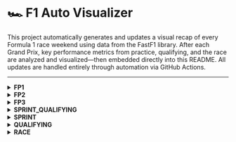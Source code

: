 # 🏎️ F1 Auto Visualizer

This project automatically generates and updates a visual recap of every Formula 1 race weekend using data from the FastF1 library. After each Grand Prix, key performance metrics from practice, qualifying, and the race are analyzed and visualized—then embedded directly into this README. All updates are handled entirely through automation via GitHub Actions.

---

<details>
<summary><strong>FP1</strong></summary>

<!-- FP1_START -->
![sector_gap.png](visualization/2025_Dutch_Grand_Prix/FP1/sector_gap.png)
![top_speed_comparison.png](visualization/2025_Dutch_Grand_Prix/FP1/top_speed_comparison.png)
![plot_top_speed_heatmap.png](visualization/2025_Dutch_Grand_Prix/FP1/plot_top_speed_heatmap.png)
![aero_performance.png](visualization/2025_Dutch_Grand_Prix/FP1/aero_performance.png)
<!-- FP1_END -->

</details>

<details>
<summary><strong>FP2</strong></summary>

<!-- FP2_START -->
![sector_gap.png](visualization/2025_Dutch_Grand_Prix/FP2/sector_gap.png)
![top_speed_comparison.png](visualization/2025_Dutch_Grand_Prix/FP2/top_speed_comparison.png)
![plot_top_speed_heatmap.png](visualization/2025_Dutch_Grand_Prix/FP2/plot_top_speed_heatmap.png)
![aero_performance.png](visualization/2025_Dutch_Grand_Prix/FP2/aero_performance.png)
<!-- FP2_END -->

</details>

<details>
<summary><strong>FP3</strong></summary>

<!-- FP3_START -->
![sector_gap.png](visualization/2025_Dutch_Grand_Prix/FP3/sector_gap.png)
![top_speed_comparison.png](visualization/2025_Dutch_Grand_Prix/FP3/top_speed_comparison.png)
![aero_performance.png](visualization/2025_Dutch_Grand_Prix/FP3/aero_performance.png)
<!-- FP3_END -->

</details>

<details>
<summary><strong>SPRINT_QUALIFYING</strong></summary>

<!-- SPRINT_QUALIFYING_START -->

<!-- SPRINT_QUALIFYING_END -->

</details>

<details>
<summary><strong>SPRINT</strong></summary>

<!-- SPRINT_START -->

<!-- SPRINT_END -->

</details>

<details>
<summary><strong>QUALIFYING</strong></summary>

<!-- QUALIFYING_START -->
![quali_result.png](visualization/2025_Dutch_Grand_Prix/QUALIFYING/quali_result.png)
![telemetry.png](visualization/2025_Dutch_Grand_Prix/QUALIFYING/telemetry.png)
![track_domination.png](visualization/2025_Dutch_Grand_Prix/QUALIFYING/track_domination.png)
![sector_gap.png](visualization/2025_Dutch_Grand_Prix/QUALIFYING/sector_gap.png)
![top_speed_comparison.png](visualization/2025_Dutch_Grand_Prix/QUALIFYING/top_speed_comparison.png)
![aero_performance.png](visualization/2025_Dutch_Grand_Prix/QUALIFYING/aero_performance.png)
<!-- QUALIFYING_END -->

</details>

<details>
<summary><strong>RACE</strong></summary>

<!-- RACE_START -->
![pos_change.png](visualization/2025_Dutch_Grand_Prix/RACE/pos_change.png)
![tyre_strategy.png](visualization/2025_Dutch_Grand_Prix/RACE/tyre_strategy.png)
![team_pace.png](visualization/2025_Dutch_Grand_Prix/RACE/team_pace.png)
![tyre_deg.png](visualization/2025_Dutch_Grand_Prix/RACE/tyre_deg.png)
<!-- RACE_END -->

</details>


